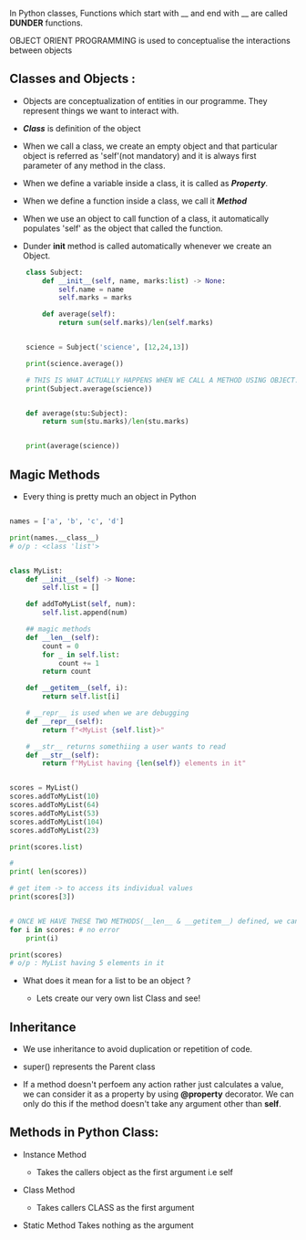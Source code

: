 In Python classes, Functions which start with __ and end with __ are called __DUNDER__ functions.

OBJECT ORIENT PROGRAMMING is used to conceptualise the interactions between objects


## Classes and Objects :

- Objects are conceptualization of entities in our programme. They represent things we want to interact with.

- ***Class*** is definition of the object

- When we call a class, we create an empty object and that particular object is referred as 'self'(not mandatory) and it is always first parameter of any method in the class.

- When we define a variable inside a class, it is called as ***Property***.

- When we define a function inside a class, we call it ***Method***

- When we use an object to call function of a class, it automatically populates 'self' as the object that called the function.

- Dunder __init__ method is called automatically whenever we create an Object.

```python
    class Subject:
        def __init__(self, name, marks:list) -> None:
            self.name = name
            self.marks = marks

        def average(self):
            return sum(self.marks)/len(self.marks)


    science = Subject('science', [12,24,13])

    print(science.average())

    # THIS IS WHAT ACTUALLY HAPPENS WHEN WE CALL A METHOD USING OBJECT. 
    print(Subject.average(science))


    def average(stu:Subject):
        return sum(stu.marks)/len(stu.marks)


    print(average(science))


```


## Magic Methods


- Every thing is pretty much an object in Python

```python

names = ['a', 'b', 'c', 'd']

print(names.__class__)
# o/p : <class 'list'>


class MyList:
    def __init__(self) -> None:
        self.list = []

    def addToMyList(self, num):
        self.list.append(num)

    ## magic methods
    def __len__(self):
        count = 0
        for _ in self.list:
            count += 1
        return count

    def __getitem__(self, i):
        return self.list[i]

    # __repr__ is used when we are debugging
    def __repr__(self):
        return f"<MyList {self.list}>"

    # __str__ returns somethiing a user wants to read
    def __str__(self):
        return f"MyList having {len(self)} elements in it"


scores = MyList()
scores.addToMyList(10)
scores.addToMyList(64)
scores.addToMyList(53)
scores.addToMyList(104)
scores.addToMyList(23)

print(scores.list)

#
print( len(scores))

# get item -> to access its individual values
print(scores[3])


# ONCE WE HAVE THESE TWO METHODS(__len__ & __getitem__) defined, we can iterate through the object
for i in scores: # no error
    print(i)

print(scores)
# o/p : MyList having 5 elements in it


```

- What does it mean for a list to be an object ?

    - Lets create our very own list Class and see!


## Inheritance

- We use inheritance to avoid duplication or repetition of code.

- super() represents the Parent class


- If a method doesn't perfoem any action rather just calculates a value, we can consider it as  a property by using __@property__ decorator. We can only do this if the method doesn't take any argument other than __self__.


## Methods in Python Class:

- Instance Method
    - Takes the callers object as the first argument i.e self

- Class Method
    - Takes callers CLASS as the first argument

- Static Method
    Takes nothing as the argument